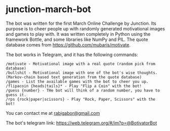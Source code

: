# junction-march-bot
The bot was written for the first March Online Challenge by Junction. Its purpose is to cheer people up with randomly generated motivational images and games to play with.
It was written completely in Python using the framework Bottle, and some libraries like NumPy and PIL.
The quote database comes from https://github.com/mubaris/motivate.

The bot works in Telegram, and it has the following commands:

    /motivate - Motivational image with a real quote (random pick from database)
    /bullshit - Motivational image with one of the bot's wise thoughts. (Markov-chain based text generation from the quote database)
    /games - List the available games with the bot to cheer you up.
    /flipacoin {heads|tails}* - Play "Flip a Coin" with the bot!
    /guess {number} - THe bot will think of a random number, you have to guess it.
    /rps {rock|paper|scissors} - Play "Rock, Paper, Scissors" with the bot!

You can contact me at rabigabor@gmail.com

The bot's telegram link: https://web.telegram.org/#/im?p=@BotivatorBot
